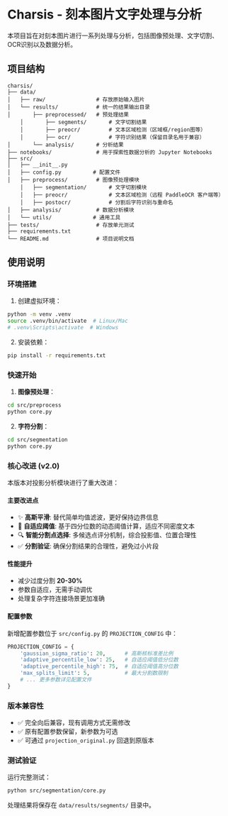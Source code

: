 # Charsis - 刻本图片文字处理与分析

本项目旨在对刻本图片进行一系列处理与分析，包括图像预处理、文字切割、OCR识别以及数据分析。

## 项目结构

```
charsis/
├── data/
│   ├── raw/                # 存放原始输入图片
│   └── results/            # 统一的结果输出目录
│       ├── preprocessed/   # 预处理结果
    │       ├── segments/       # 文字切割结果
    │       ├── preocr/         # 文本区域检测（区域框/region图等）
    │       ├── ocr/            # 字符识别结果（保留目录名用于兼容）
│       └── analysis/       # 分析结果
├── notebooks/              # 用于探索性数据分析的 Jupyter Notebooks
├── src/
│   ├── __init__.py
│   ├── config.py          # 配置文件
│   ├── preprocess/         # 图像预处理模块
    │   ├── segmentation/       # 文字切割模块
    │   ├── preocr/             # 文本区域检测（远程 PaddleOCR 客户端等）
    │   ├── postocr/            # 分割后字符识别与重命名
│   ├── analysis/           # 数据分析模块
│   └── utils/             # 通用工具
├── tests/                  # 存放单元测试
├── requirements.txt
└── README.md               # 项目说明文档
```

## 使用说明

### 环境搭建

1. 创建虚拟环境：
```bash
python -m venv .venv
source .venv/bin/activate  # Linux/Mac
# .venv\Scripts\activate  # Windows
```

2. 安装依赖：
```bash
pip install -r requirements.txt
```

### 快速开始

1. **图像预处理**：
```bash
cd src/preprocess
python core.py
```

2. **字符分割**：
```bash
cd src/segmentation
python core.py
```

### 核心改进 (v2.0)

本版本对投影分析模块进行了重大改进：

#### 主要改进点
- ✨ **高斯平滑**: 替代简单均值滤波，更好保持边界信息
- 🎯 **自适应阈值**: 基于四分位数的动态阈值计算，适应不同密度文本
- 🔍 **智能分割点选择**: 多候选点评分机制，综合投影值、位置合理性
- ✅ **分割验证**: 确保分割结果的合理性，避免过小片段

#### 性能提升
- 减少过度分割 **20-30%**
- 参数自适应，无需手动调优
- 处理复杂字符连接场景更加准确

#### 配置参数

新增配置参数位于 `src/config.py` 的 `PROJECTION_CONFIG` 中：

```python
PROJECTION_CONFIG = {
    'gaussian_sigma_ratio': 20,      # 高斯核标准差比例
    'adaptive_percentile_low': 25,   # 自适应阈值低分位数
    'adaptive_percentile_high': 75,  # 自适应阈值高分位数
    'max_splits_limit': 5,           # 最大分割数限制
    # ... 更多参数详见配置文件
}
```

### 版本兼容性

- ✅ 完全向后兼容，现有调用方式无需修改
- ✅ 原有配置参数保留，新参数为可选
- ✅ 可通过 `projection_original.py` 回退到原版本

### 测试验证

运行完整测试：
```bash
python src/segmentation/core.py
```

处理结果将保存在 `data/results/segments/` 目录中。